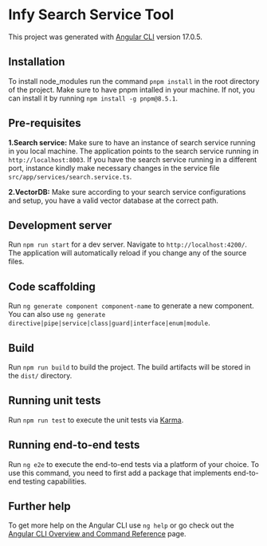 # Infy Search Service Tool

This project was generated with [Angular CLI](https://github.com/angular/angular-cli) version 17.0.5.

## Installation

To install node_modules run the command `pnpm install` in the root directory of the project.
Make sure to have pnpm intalled in your machine. If not, you can install it by running `npm install -g pnpm@8.5.1`.

## Pre-requisites

**1.Search service:**
Make sure to have an instance of search service running in you local machine. The application points to the search service running in `http://localhost:8003`. If you have the search service running in a different port, instance kindly make necessary changes in the service file `src/app/services/search.service.ts`.

**2.VectorDB:**
Make sure according to your search service configurations and setup, you have a valid vector database at the correct path.

## Development server

Run `npm run start` for a dev server. Navigate to `http://localhost:4200/`. The application will automatically reload if you change any of the source files.

## Code scaffolding

Run `ng generate component component-name` to generate a new component. You can also use `ng generate directive|pipe|service|class|guard|interface|enum|module`.

## Build

Run `npm run build` to build the project. The build artifacts will be stored in the `dist/` directory.

## Running unit tests

Run `npm run test` to execute the unit tests via [Karma](https://karma-runner.github.io).

## Running end-to-end tests

Run `ng e2e` to execute the end-to-end tests via a platform of your choice. To use this command, you need to first add a package that implements end-to-end testing capabilities.

## Further help

To get more help on the Angular CLI use `ng help` or go check out the [Angular CLI Overview and Command Reference](https://angular.io/cli) page.
